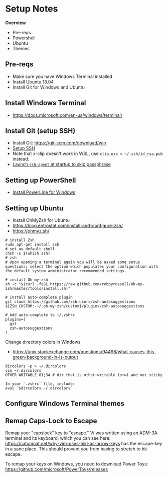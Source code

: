 # Setup Notes

**Overview**
* Pre-reqs
* Powershell
* Ubuntu
* Themes

## Pre-reqs

* Make sure you have Windows Terminal installed
* Install Ubuntu 18.04
* Install Git for Windows and Ubuntu

## Install Windows Terminal

* https://docs.microsoft.com/en-us/windows/terminal/

## Install Git (setup SSH)

* Install Git: https://git-scm.com/download/win
* [Setup SSH](https://docs.github.com/en/free-pro-team@latest/github/authenticating-to-github/connecting-to-github-with-ssh)
* Note that x-clip doesn't work in WSL, use `clip.exe < ~/.ssh/id_rsa.pub` instead.
* [Launch `ssh-agent` at startup to skip passphrase](https://docs.github.com/en/free-pro-team@latest/github/authenticating-to-github/working-with-ssh-key-passphrases)

## Setting up PowerShell

* [Install PowerLine for Windows](https://docs.microsoft.com/en-us/windows/terminal/tutorials/powerline-setup)

## Setting up Ubuntu

* Install OhMyZsh for Ubuntu
* https://blog.entrostat.com/install-and-configure-zsh/
* https://ohmyz.sh/

```
# install Zsh
sudo apt-get install zsh
# set as default shell
chsh -s $(which zsh)
# zsh
# Upon opening a terminal again you will be asked some setup questions; select the option which populates your configuration with the default system administrator recommended settings.

# install Oh-my-zsh
sh -c "$(curl -fsSL https://raw.github.com/robbyrussell/oh-my-zsh/master/tools/install.sh)"

# Install auto-complete plugin
git clone https://github.com/zsh-users/zsh-autosuggestions ${ZSH_CUSTOM:-~/.oh-my-zsh/custom}/plugins/zsh-autosuggestions

# Add auto-complete to ~/.zshrc
plugins=(
  git
  zsh-autosuggestions
)
```

Change directory colors in Windows

* https://unix.stackexchange.com/questions/94498/what-causes-this-green-background-in-ls-output

```
dircolors -p > ~/.dircolors
vim ~/.dircolors
OTHER_WRITABLE 01;34 # dir that is other-writable (o+w) and not sticky

In your `.zshrc` file, include:
eval `$dircolors ~/.dircolors`
```

## Configure Windows Terminal themes

## Remap Caps-Lock to Escape

Remap your "capslock" key to "escape." Vi was written using an ADM-3A terminal and its keyboard, which you can see here: https://catonmat.net/why-vim-uses-hjkl-as-arrow-keys has the escape-key in a sane place. This should prevent you from having to stretch to hit escape.

To remap your keys on Windows, you need to download Power Toys: https://github.com/microsoft/PowerToys/releases
